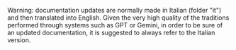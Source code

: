 Warning: documentation updates are normally made in Italian (folder "it") and then translated into English.
Given the very high quality of the traditions performed through systems such as GPT or Gemini, in order to be sure of an updated documentation, it is suggested to always refer to the Italian version.

